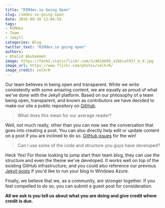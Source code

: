 ```yaml
---
title: "RIMdev.io Going Open"
slug: rimdev-io-going-open
date: 2016-09-30 12:04:59
tags: 
- RIMdev
- Team
- Jekyll
categories: Blog
twitter_text: "RIMdev.io going open"
authors: 
- Khalid Abuhakmeh
image: https://farm1.staticflickr.com/3/4014689_a1bbcaf037_b_d.jpg
image_url: https://www.flickr.com/photos/velkr0/
image_credit: velkr0
---
```


Our team believes in being open and transparent. While we write consistently with some amazing content, we are equally as proud of what we've done with the Jekyll platform. Based on our philosophy of a team being open, transparent, and known as contributors we have decided to make our site a public repository on [GitHub](https://github.com/ritterim/ritterim.github.io). 

> What does this mean for our average reader?

Well, not much really, other than you can now see the conversation that goes into creating a post. You can also directly help edit or update content on a post if you are inclined to do so. [GitHub issues](https://github.com/ritterim/ritterim.github.io/issues) for the win!

> Can I use some of the code and structure you guys have developed?

Heck Yes! For those looking to jump start their team blog, they can use the structure and even the theme we've developed. It works well on top of the existing GitHub infrastructure, and you could also reference our previous [Jekyll posts](http://rimdev.io/tags/#jekyll) if you'd like to run your blog in Windows Azure.

Finally, we believe that we, as a community, are stronger together. If you feel compelled to do so, you can submit a guest post for consideration.

**All we ask is you tell us about what you are doing and give credit where credit is due.**
